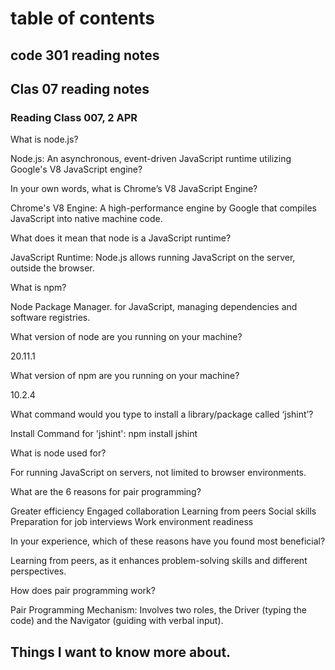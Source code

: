 # table of contents
## code 301 reading notes
## Clas 07 reading notes
### Reading Class 007, 2 APR

What is node.js?

Node.js: An asynchronous, event-driven JavaScript runtime utilizing Google's V8 JavaScript engine?

 

In your own words, what is Chrome’s V8 JavaScript Engine?

Chrome's V8 Engine: A high-performance engine by Google that compiles JavaScript into native machine code.

 

What does it mean that node is a JavaScript runtime?

JavaScript Runtime: Node.js allows running JavaScript on the server, outside the browser.

 

What is npm?

Node Package Manager. for JavaScript, managing dependencies and software registries.

 

What version of node are you running on your machine?

20.11.1

 

What version of npm are you running on your machine?

10.2.4

 

What command would you type to install a library/package called ‘jshint’?

Install Command for 'jshint': npm install jshint

 

What is node used for?

For running JavaScript on servers, not limited to browser environments.

 

What are the 6 reasons for pair programming?

Greater efficiency
Engaged collaboration
Learning from peers
Social skills 
Preparation for job interviews
Work environment readiness
 

In your experience, which of these reasons have you found most beneficial?

Learning from peers, as it enhances problem-solving skills and different perspectives.

 

How does pair programming work?

Pair Programming Mechanism: Involves two roles, the Driver (typing the code) and the Navigator (guiding with verbal input).

## Things I want to know more about.